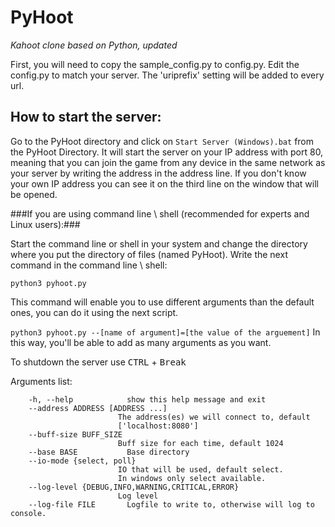 # PyHoot

*Kahoot clone based on Python, updated*

First, you will need to copy the sample_config.py to config.py.  Edit the config.py to match your server.  The 'uriprefix' setting will be added to every url.

## How to start the server:

Go to the PyHoot directory and click on `Start Server (Windows).bat` from the PyHoot Directory.
It will start the server on your IP address with port 80, meaning that you can join the game from any device in the same network as your server by writing the address in the address line.
If you don't know your own IP address you can see it on the third line on the window that will be opened.

###If you are using command line \ shell (recommended for experts and Linux users):###

Start the command line or shell in your system and change the directory where you put the directory of files (named PyHoot).
Write the next command in the command line \ shell:

```python3 pyhoot.py```

This command will enable you to use different arguments than the default ones, you can do it using the next script.

```python3 pyhoot.py --[name of argument]=[the value of the arguement]```
In this way, you'll be able to add as many arguments as you want.

To shutdown the server use <kbd>CTRL</kbd> + <kbd>Break</kbd>

Arguments list:

        -h, --help            show this help message and exit
        --address ADDRESS [ADDRESS ...]
                            The address(es) we will connect to, default
                            ['localhost:8080']
        --buff-size BUFF_SIZE
                            Buff size for each time, default 1024
        --base BASE           Base directory
        --io-mode {select, poll}
                            IO that will be used, default select.
                            In windows only select available.
        --log-level {DEBUG,INFO,WARNING,CRITICAL,ERROR}
                            Log level
        --log-file FILE       Logfile to write to, otherwise will log to console.
